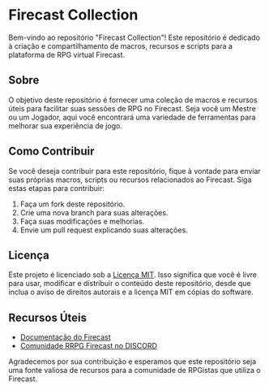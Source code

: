 # Firecast Collection

Bem-vindo ao repositório "Firecast Collection"! Este repositório é dedicado à criação e compartilhamento de macros, recursos e scripts para a plataforma de RPG virtual Firecast.

## Sobre

O objetivo deste repositório é fornecer uma coleção de macros e recursos úteis para facilitar suas sessões de RPG no Firecast. Seja você um Mestre ou um Jogador, aqui você encontrará uma variedade de ferramentas para melhorar sua experiência de jogo.

## Como Contribuir

Se você deseja contribuir para este repositório, fique à vontade para enviar suas próprias macros, scripts ou recursos relacionados ao Firecast. Siga estas etapas para contribuir:

1. Faça um fork deste repositório.
2. Crie uma nova branch para suas alterações.
3. Faça suas modificações e melhorias.
4. Envie um pull request explicando suas alterações.

## Licença

Este projeto é licenciado sob a [Licença MIT](LICENSE). Isso significa que você é livre para usar, modificar e distribuir o conteúdo deste repositório, desde que inclua o aviso de direitos autorais e a licença MIT em cópias do software.

## Recursos Úteis

- [Documentação do Firecast](https://firecast.app/sdk3/RRPG%20SDK%203.html?Macros.html)
- [Comunidade RRPG Firecast no DISCORD](https://discord.gg/d7dzwH4xWx)

Agradecemos por sua contribuição e esperamos que este repositório seja uma fonte valiosa de recursos para a comunidade de RPGistas que utiliza o Firecast.
